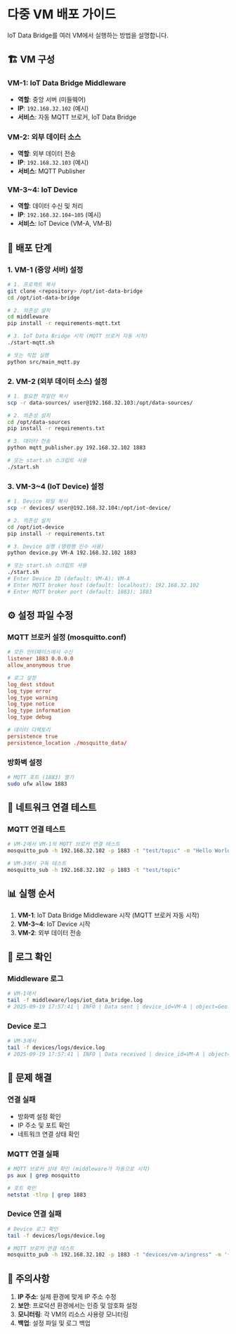 # 다중 VM 배포 가이드

IoT Data Bridge를 여러 VM에서 실행하는 방법을 설명합니다.

## 🏗️ VM 구성

### **VM-1: IoT Data Bridge Middleware**
- **역할**: 중앙 서버 (미들웨어)
- **IP**: `192.168.32.102` (예시)
- **서비스**: 자동 MQTT 브로커, IoT Data Bridge

### **VM-2: 외부 데이터 소스**
- **역할**: 외부 데이터 전송
- **IP**: `192.168.32.103` (예시)
- **서비스**: MQTT Publisher

### **VM-3~4: IoT Device**
- **역할**: 데이터 수신 및 처리
- **IP**: `192.168.32.104~105` (예시)
- **서비스**: IoT Device (VM-A, VM-B)

## 🚀 배포 단계

### **1. VM-1 (중앙 서버) 설정**

```bash
# 1. 프로젝트 복사
git clone <repository> /opt/iot-data-bridge
cd /opt/iot-data-bridge

# 2. 의존성 설치
cd middleware
pip install -r requirements-mqtt.txt

# 3. IoT Data Bridge 시작 (MQTT 브로커 자동 시작)
./start-mqtt.sh

# 또는 직접 실행
python src/main_mqtt.py
```

### **2. VM-2 (외부 데이터 소스) 설정**

```bash
# 1. 필요한 파일만 복사
scp -r data-sources/ user@192.168.32.103:/opt/data-sources/

# 2. 의존성 설치
cd /opt/data-sources
pip install -r requirements.txt

# 3. 데이터 전송
python mqtt_publisher.py 192.168.32.102 1883

# 또는 start.sh 스크립트 사용
./start.sh
```

### **3. VM-3~4 (IoT Device) 설정**

```bash
# 1. Device 파일 복사
scp -r devices/ user@192.168.32.104:/opt/iot-device/

# 2. 의존성 설치
cd /opt/iot-device
pip install -r requirements.txt

# 3. Device 실행 (명령행 인수 사용)
python device.py VM-A 192.168.32.102 1883

# 또는 start.sh 스크립트 사용
./start.sh
# Enter Device ID (default: VM-A): VM-A
# Enter MQTT broker host (default: localhost): 192.168.32.102
# Enter MQTT broker port (default: 1883): 1883
```

## ⚙️ 설정 파일 수정

### **MQTT 브로커 설정 (mosquitto.conf)**
```conf
# 모든 인터페이스에서 수신
listener 1883 0.0.0.0
allow_anonymous true

# 로그 설정
log_dest stdout
log_type error
log_type warning
log_type notice
log_type information
log_type debug

# 데이터 디렉토리
persistence true
persistence_location ./mosquitto_data/
```

### **방화벽 설정**
```bash
# MQTT 포트 (1883) 열기
sudo ufw allow 1883
```

## 🔧 네트워크 연결 테스트

### **MQTT 연결 테스트**
```bash
# VM-2에서 VM-1의 MQTT 브로커 연결 테스트
mosquitto_pub -h 192.168.32.102 -p 1883 -t "test/topic" -m "Hello World"

# VM-3에서 구독 테스트
mosquitto_sub -h 192.168.32.102 -p 1883 -t "test/topic"
```

## 📊 실행 순서

1. **VM-1**: IoT Data Bridge Middleware 시작 (MQTT 브로커 자동 시작)
2. **VM-3~4**: IoT Device 시작
3. **VM-2**: 외부 데이터 전송

## 📝 로그 확인

### **Middleware 로그**
```bash
# VM-1에서
tail -f middleware/logs/iot_data_bridge.log
# 2025-09-19 17:57:41 | INFO | Data sent | device_id=VM-A | object=Geo.Latitude | value=37.4558
```

### **Device 로그**
```bash
# VM-3에서
tail -f devices/logs/device.log
# 2025-09-19 17:57:41 | INFO | Data received | device_id=VM-A | object=Geo.Latitude | value=37.4558
```

## 🐛 문제 해결

### **연결 실패**
- 방화벽 설정 확인
- IP 주소 및 포트 확인
- 네트워크 연결 상태 확인

### **MQTT 연결 실패**
```bash
# MQTT 브로커 상태 확인 (middleware가 자동으로 시작)
ps aux | grep mosquitto

# 포트 확인
netstat -tlnp | grep 1883
```

### **Device 연결 실패**
```bash
# Device 로그 확인
tail -f devices/logs/device.log

# MQTT 브로커 연결 테스트
mosquitto_pub -h 192.168.32.102 -p 1883 -t "devices/vm-a/ingress" -m '{"object":"Geo.Latitude","value":37.5665,"timestamp":1695123456.789}'
```

## 📝 주의사항

1. **IP 주소**: 실제 환경에 맞게 IP 주소 수정
2. **보안**: 프로덕션 환경에서는 인증 및 암호화 설정
3. **모니터링**: 각 VM의 리소스 사용량 모니터링
4. **백업**: 설정 파일 및 로그 백업
